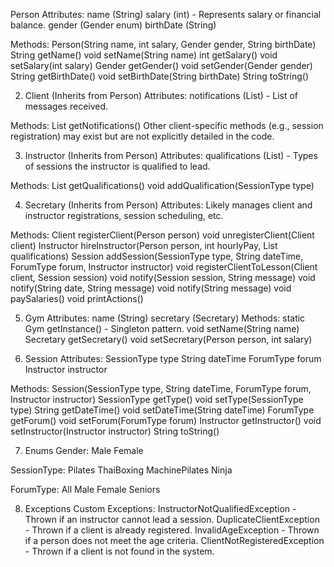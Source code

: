 Person
Attributes:
name (String)
salary (int) - Represents salary or financial balance.
gender (Gender enum)
birthDate (String)

Methods:
Person(String name, int salary, Gender gender, String birthDate)
String getName()
void setName(String name)
  int getSalary()
void setSalary(int salary)
Gender getGender()
void setGender(Gender gender)
String getBirthDate()
void setBirthDate(String birthDate)
String toString()


2. Client (Inherits from Person)
Attributes:
notifications (List<String>) - List of messages received.

Methods:
List<String> getNotifications()
Other client-specific methods (e.g., session registration) may exist but are not explicitly detailed in the code.


3. Instructor (Inherits from Person)
Attributes:
qualifications (List<SessionType>) - Types of sessions the instructor is qualified to lead.

Methods:
List<SessionType> getQualifications()
void addQualification(SessionType type)


4. Secretary (Inherits from Person)
Attributes:
Likely manages client and instructor registrations, session scheduling, etc.

Methods:
Client registerClient(Person person)
void unregisterClient(Client client)
Instructor hireInstructor(Person person, int hourlyPay, List<SessionType> qualifications)
Session addSession(SessionType type, String dateTime, ForumType forum, Instructor instructor)
void registerClientToLesson(Client client, Session session)
void notify(Session session, String message)
void notify(String date, String message)
void notify(String message)
void paySalaries()
void printActions()


5. Gym
Attributes:
name (String)
secretary (Secretary)
Methods:
static Gym getInstance() - Singleton pattern.
void setName(String name)
Secretary getSecretary()
void setSecretary(Person person, int salary)


6. Session
Attributes:
SessionType type
String dateTime
ForumType forum
Instructor instructor

Methods:
Session(SessionType type, String dateTime, ForumType forum, Instructor instructor)
SessionType getType()
void setType(SessionType type)
String getDateTime()
void setDateTime(String dateTime)
ForumType getForum()
void setForum(ForumType forum)
Instructor getInstructor()
void setInstructor(Instructor instructor)
String toString()


7. Enums
Gender:
Male
Female

SessionType:
Pilates
ThaiBoxing
MachinePilates
Ninja

ForumType:
All
Male
Female
Seniors

8. Exceptions
Custom Exceptions:
InstructorNotQualifiedException - Thrown if an instructor cannot lead a session.
DuplicateClientException - Thrown if a client is already registered.
InvalidAgeException - Thrown if a person does not meet the age criteria.
ClientNotRegisteredException - Thrown if a client is not found in the system.
